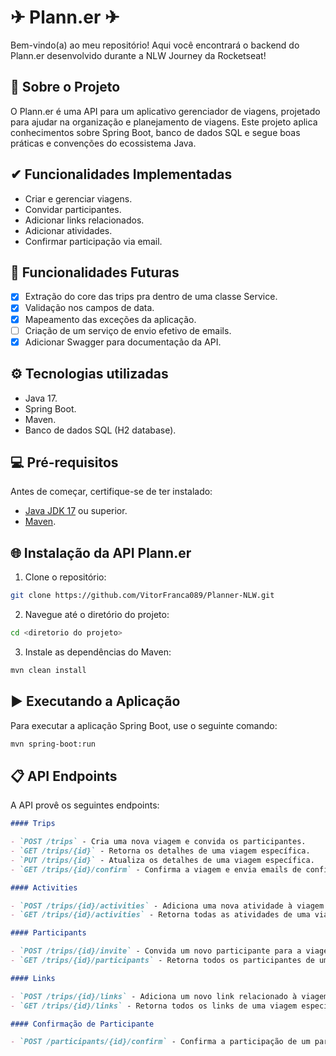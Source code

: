 # ✈ Plann.er ✈

Bem-vindo(a) ao meu repositório! Aqui você encontrará o backend do Plann.er desenvolvido durante a NLW Journey da Rocketseat!

## 📖 Sobre o Projeto

O Plann.er é uma API para um aplicativo gerenciador de viagens, projetado para ajudar na organização e planejamento de viagens. Este projeto aplica conhecimentos sobre Spring Boot, banco de dados SQL e segue boas práticas e convenções do ecossistema Java.

## ✔ Funcionalidades Implementadas

- Criar e gerenciar viagens. 
- Convidar participantes. 
- Adicionar links relacionados. 
- Adicionar atividades. 
- Confirmar participação via email.

## 🔲 Funcionalidades Futuras

- [x] Extração do core das trips pra dentro de uma classe Service.
- [x] Validação nos campos de data.
- [x] Mapeamento das exceções da aplicação.
- [ ] Criação de um serviço de envio efetivo de emails.
- [x] Adicionar Swagger para documentação da API.

## ⚙ Tecnologias utilizadas

- Java 17.
- Spring Boot.
- Maven.
- Banco de dados SQL (H2 database).

## 💻 Pré-requisitos

Antes de começar, certifique-se de ter instalado:

- [Java JDK 17](https://www.oracle.com/java/technologies/javase/jdk17-archive-downloads.html) ou superior.
- [Maven](https://maven.apache.org/download.cgi).

## 🌐 Instalação da API Plann.er

1. Clone o repositório:
```bash
git clone https://github.com/VitorFranca089/Planner-NLW.git
```

2. Navegue até o diretório do projeto:
```bash
cd <diretorio do projeto>
```

3. Instale as dependências do Maven:

```bash
mvn clean install
```

## ▶ Executando a Aplicação
Para executar a aplicação Spring Boot, use o seguinte comando:

```bash
mvn spring-boot:run
```

## 📋 API Endpoints

A API provê os seguintes endpoints:

```markdown
#### Trips

- `POST /trips` - Cria uma nova viagem e convida os participantes.
- `GET /trips/{id}` - Retorna os detalhes de uma viagem específica.
- `PUT /trips/{id}` - Atualiza os detalhes de uma viagem específica.
- `GET /trips/{id}/confirm` - Confirma a viagem e envia emails de confirmação para os participantes.

#### Activities

- `POST /trips/{id}/activities` - Adiciona uma nova atividade à viagem.
- `GET /trips/{id}/activities` - Retorna todas as atividades de uma viagem específica.

#### Participants

- `POST /trips/{id}/invite` - Convida um novo participante para a viagem.
- `GET /trips/{id}/participants` - Retorna todos os participantes de uma viagem específica.

#### Links

- `POST /trips/{id}/links` - Adiciona um novo link relacionado à viagem.
- `GET /trips/{id}/links` - Retorna todos os links de uma viagem específica.

#### Confirmação de Participante

- `POST /participants/{id}/confirm` - Confirma a participação de um participante na viagem.
```
